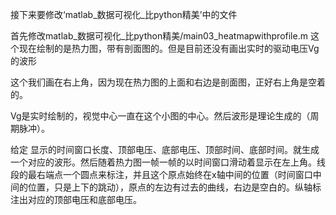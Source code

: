 接下来要修改‘matlab_数据可视化_比python精美’中的文件

首先修改matlab_数据可视化_比python精美/main03_heatmapwithprofile.m
这个现在绘制的是热力图，带有剖面图的。但是目前还没有画出实时的驱动电压Vg的波形

这个我们画在右上角，因为现在热力图的上面和右边是剖面图，正好右上角是空着的。

Vg是实时绘制的，视觉中心一直在这个小图的中心。然后波形是理论生成的（周期脉冲）。

给定 显示的时间窗口长度、顶部电压、底部电压、顶部时间、底部时间。就生成一个对应的波形。然后随着热力图一帧一帧的以时间窗口滑动着显示在左上角。线段的最右端点一个圆点来标注，并且这个原点始终在x轴中间的位置（时间窗口中间的位置，只是上下的跳动），原点的左边有过去的曲线，右边是空白的。纵轴标注出对应的顶部电压和底部电压。
